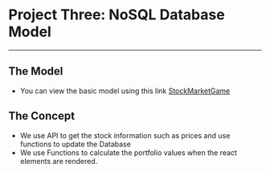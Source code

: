 # Project Three: NoSQL Database Model
--------------
## The Model
 - You can view the basic model using this link [StockMarketGame](https://github.com/Cdemeke1227/project-three-research/blob/master/StockMarketGame%20documentation.pdf)

## The Concept
 - We use API to get the stock information such as prices and use functions to update the Database
 - We use Functions to calculate the portfolio values when the react elements are rendered.
